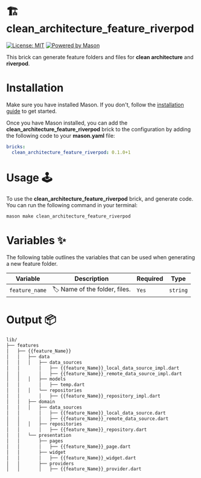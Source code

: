 # 🏗️ clean_architecture_feature_riverpod

[![License: MIT][license_badge]][license_link] [![Powered by Mason][mason_badge]][mason_link]

This brick can generate feature folders and files for
**clean architecture** and **riverpod**.

# Installation

Make sure you have installed Mason. If you don't, follow the [installation guide][mason_doc_link] to get started.

Once you have Mason installed, you can add the **clean_architecture_feature_riverpod** brick to the configuration by adding the following code to your **mason.yaml** file:

``` yaml
bricks:
  clean_architecture_feature_riverpod: 0.1.0+1
```

# Usage 🕹️

To use the **clean_architecture_feature_riverpod** brick, and generate code. You can run the following command in your terminal:

``` sh
mason make clean_architecture_feature_riverpod
```

# Variables ✨

The following table outlines the variables that can be used when generating a new feature folder.

| Variable | Description                | Required   | Type     |
| -------- | -------------------------- | ---------- | -------- |
| `feature_name`   | 🏷️ Name of the folder, files.              | `Yes`      | `string` |

# Output 📦

``` sh
lib/
├── features
│   ├── {{feature_Name}}
│   │   ├── data
│   │   │   ├── data_sources
│   │       │   ├── {{feature_Name}}_local_data_source_impl.dart
│   │       │   ├── {{feature_Name}}_remote_data_source_impl.dart
│   │   │   ├── models
│   │       │   ├── temp.dart
│   │   │   └── repositories
│   │       │   ├── {{feature_Name}}_repository_impl.dart
│   │   ├── domain
│   │   │   ├── data_sources
│   │       │   ├── {{feature_Name}}_local_data_source.dart
│   │       │   ├── {{feature_Name}}_remote_data_source.dart
│   │   │   ├── repositories
│   │       │   ├── {{feature_Name}}_repository.dart
│   │   └── presentation
│   │       ├── pages
│   │       │   ├── {{feature_Name}}_page.dart
│   │       ├── widget
│   │       │   ├── {{feature_Name}}_widget.dart
│   │       ├── providers
│   │       │   ├── {{feature_Name}}_provider.dart
 ```

[license_badge]: https://img.shields.io/badge/license-MIT-blue.svg
[license_link]: https://opensource.org/licenses/MIT
[mason_badge]: https://img.shields.io/endpoint?url=https%3A%2F%2Ftinyurl.com%2Fmason-badge
[mason_link]: https://github.com/felangel/mason
[mason_doc_link]: https://docs.brickhub.dev/category/getting-started